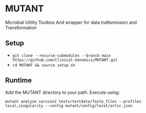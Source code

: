 # MUTANT
Microbial Utility Toolbox And wrapper for data traNsmission and Transformation

## Setup
* `git clone --recurse-submodules --branch main https://github.com/Clinical-Genomics/MUTANT.git`
* `cd MUTANT && source setup.sh` 

## Runtime
Add the MUTANT directory to your path. Execute using:

`mutant analyse sarscov2 tests/testdata/fasta_files --profiles local,singularity --config mutant/config/local/artic.json`  
